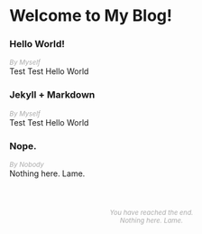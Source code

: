 # Welcome to My Blog!

### Hello World!
<font color="AAAAAA"><small><i>By Myself</i></small></font><br/>
 Test Test Hello World

### Jekyll + Markdown
<font color="AAAAAA"><small><i>By Myself</i></small></font><br/>
 Test Test Hello World

### Nope.
<font color="AAAAAA"><small><i>By Nobody</i></small></font><br/>
 Nothing here. Lame.

<small>
<center>
<br/>
<br/>


<font color="AAAAAA"><i>You have reached the end. <br/>
Nothing here. Lame. </i></font>
</center>
</small>
